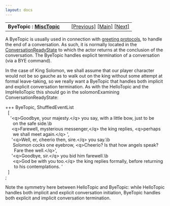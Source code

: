 ```yaml
---
layout: docs
---
```

<table width="100%" data-border="0" data-cellspacing="0"
data-cellpadding="3" data-bgcolor="#C0C0C0">
<colgroup>
<col style="width: 50%" />
<col style="width: 50%" />
</colgroup>
<tbody>
<tr>
<td style="text-align: left;"><strong>ByeTopic : <a
href="misctopic.html">MiscTopic</a><br />
</strong></td>
<td style="text-align: right;"><a
href="imphellotopic.html">[Previous]</a> <a
href="generalintroduction.html">[Main]</a> <a
href="impbyetopic.html">[Next]</a></td>
</tr>
</tbody>
</table>

  
A ByeTopic is usually used in connection with [greeting
protocols](greetingprotocols.html), to handle the end of a conversation.
As such, it is normally located in the
[ConversationReadyState](conversationreadystate.html) to which the actor
returns at the conclusion of the conversation. The ByeTopic handles
explicit termination of a conversation (via a BYE command).  
  
In the case of King Solomon, we shall assume that our player character
would not be so gauche as to walk out on the king without some attempt
at formal leave-taking, so we really want a ByeTopic that handles both
implicit and explicit conversation termination. As with the HelloTopic
and the ImpHelloTopic this should go in the solomonExamining
ConversationReadyState:  
  
  
+++ ByeTopic, ShuffledEventList  
  \[  
    '\<q\>Goodbye, your majesty.\</q\> you say, with a little bow, just to be  
      on the safe side.\b  
     \<q\>Farewell, mysterious messenger,\</q\> the king replies, \<q\>perhaps  
      we shall meet again.\</q\> ',  
     '\<q\>Well, er, cheerio then, sire.\</q\> you say.\b  
      Solomon cocks one eyebrow, \<q\>Cheerio? Is that how angels speak?  
       Fare thee well.\</q\>',  
     '\<q\>Goodbye, sir.\</q\> you bid him farewell.\b  
      \<q\>God be with you too.\</q\> the king replies formally, before returning  
       to his contemplations. '      
  \]   
;  
  
Note the symmetry here between HelloTopic and ByeTopic: while HelloTopic
handles both implicit and explicit conversation initiation, ByeTopic
handles both explicit and implicit conversation termination.  
